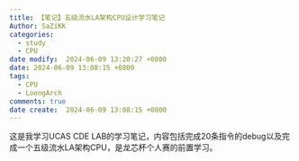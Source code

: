```yaml
---
title: 【笔记】五级流水LA架构CPU设计学习笔记
Author: SaZiKK
categories:
  - study
  - CPU
date modify:  2024-06-09 13:20:27 +0800
date: 2024-06-09 13:08:15 +0800
tags:
  - CPU
  - LoongArch
comments: true
date create:  2024-06-09 13:08:15 +0800
---
```

这是我学习UCAS CDE LAB的学习笔记，内容包括完成20条指令的debug以及完成一个五级流水LA架构CPU，是龙芯杯个人赛的前置学习。